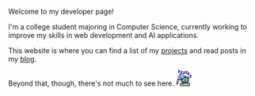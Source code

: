 Welcome to my developer page!

I'm a college student majoring in Computer Science, currently working to improve my skills in web development and AI applications.

This website is where you can find a list of my [projects](/projects) and read posts in my [blog](/blog).


Beyond that, though, there's not much to see here. 
![](/assets/images/computer-sleep-0822.gif)